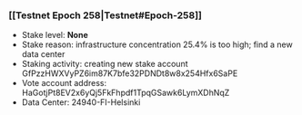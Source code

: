 ### [[Testnet Epoch 258|Testnet#Epoch-258]]
* Stake level: **None**
* Stake reason: infrastructure concentration 25.4% is too high; find a new data center
* Staking activity: creating new stake account GfPzzHWXVyPZ6im87K7bfe32PDNDt8w8x254Hfx6SaPE
* Vote account address: HaGotjPt8EV2x6yQj5FkFhpdf1TpqGSawk6LymXDhNqZ
* Data Center: 24940-FI-Helsinki